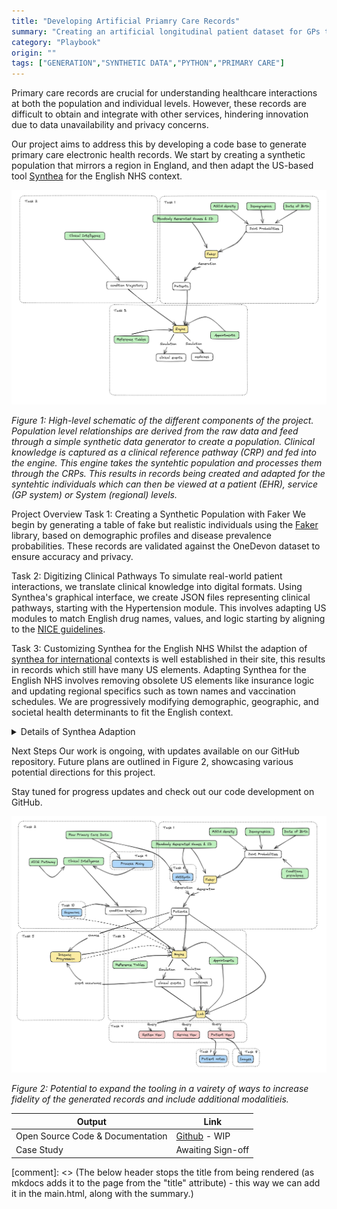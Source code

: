 ```yaml
---
title: "Developing Artificial Priamry Care Records"
summary: "Creating an artificial longitudinal patient dataset for GPs to trial new technologies in an artificial GP environment."
category: "Playbook"
origin: ""
tags: ["GENERATION","SYNTHETIC DATA","PYTHON","PRIMARY CARE"]
---
```


Primary care records are crucial for understanding healthcare interactions at both the population and individual levels. However, these records are difficult to obtain and integrate with other services, hindering innovation due to data unavailability and privacy concerns.

Our project aims to address this by developing a code base to generate primary care electronic health records. We start by creating a synthetic population that mirrors a region in England, and then adapt the US-based tool [Synthea](https://github.com/synthetichealth/synthea) for the English NHS context.

![](../images/swpc_simple.png)
<p align="left">
    <em>Figure 1: High-level schematic of the different components of the project. Population level relationships are derived from the raw data and feed through a simple synthetic data generator to create a population. Clinical knowledge is captured as a clinical reference pathway (CRP) and fed into the engine. This engine takes the syntehtic population and processes them through the CRPs. This results in records being created and adapted for the syntehtic individuals which can then be viewed at a patient (EHR), service (GP system) or System (regional) levels.</em>
</p>


Project Overview Task 1: Creating a Synthetic Population with Faker We begin by generating a table of fake but realistic individuals using the [Faker](https://faker.readthedocs.io/en/master/) library, based on demographic profiles and disease prevalence probabilities. These records are validated against the OneDevon dataset to ensure accuracy and privacy.

Task 2: Digitizing Clinical Pathways To simulate real-world patient interactions, we translate clinical knowledge into digital formats. Using Synthea's graphical interface, we create JSON files representing clinical pathways, starting with the Hypertension module. This involves adapting US modules to match English drug names, values, and logic starting by aligning to the [NICE guidelines](https://www.nice.org.uk/guidance/NG136).

Task 3: Customizing Synthea for the English NHS Whilst the adaption of [synthea for international](https://github.com/synthetichealth/synthea-international) contexts is well established in their site, this results in records which still have many US elements. Adapting Synthea for the English NHS involves removing obsolete US elements like insurance logic and updating regional specifics such as town names and vaccination schedules. We are progressively modifying demographic, geographic, and societal health determinants to fit the English context.

<details class="nhsuk-details nhsuk-expander">
    <summary class="nhsuk-details__summary">
      <span class="nhsuk-details__summary-text">
        Details of Synthea Adaption
      </span>
    </summary>
    <div class="nhsuk-details__text">
      <p>Stage 1: Removing non-English NHS functions and simplifying the Java to a MVP</p>
        <ul>
            <li>Functions relating to Flexporter (functionality which could be brought back later)</li>
            <li>Functions relating to Payers and related managers</li>
            <li>Functions relating to Insurance plans</li>
            <li>Functions relating to Claims (mostly for medications)</li>
            <li>Functions relating to income, healthcare expenses and coverage</li>
            <li>Functions relating to Cost</li>
            <li>Functions relating to exporting as DSTU2 or STU3</li>
            <li>Functions relating to the Cardiovascular diseease module (as this is an US-based calculator)</li>
            <li>Functions relating to the ASCVD, Framingam and C19 Immunizations (as these are all US-based and not applicable)</li>
            <li>Functions relating to the CMSStateCodeMapper</li>
        </ul>
      <p>These funtions have all been commented using a `UKAdp` tag to keep an audit trail.   These adaptions results in 113 sections of code commented out across 16 files (all within then `src/main/java/org/mitre/synthea/`).</p>
    </div>
    <div class="nhsuk-details__text">
      <p>Stage 2: Adapting Resource files for UK South West Region context</p>
        <ul>
            <li>Replace demographics.csv with South West towns</li>
            <li>Replace fipscodes.csv with ??</li>
            <li>Update social determinants of health (sdoh.csv) file with ??</li>
            <li>Replace timezones.csv with GMT</li>
            <li>Replace zipcodes.csv with uk based postcodes</li>
            <li>Keep birthweights.csv as US version (for the moment)</li>
            <li>Keep bmi_correlations.json as US version (for the moment)</li>
            <li>Keep cdc_growth_charts.json as US version (for the moment)</li>
            <li>Keep gbd_disability_weigths.csv as US version (for the moment)</li>
            <li>Update immunization_scheldule.json to ??</li>
            <li>Update synthea.properties to remove unused exporter and payer functionality and ammend inputs for South West Region.   In addition reduce the care settings down to hospitals, priamry_care and urgent_care.</li>
        </ul>
      <p>There are still many US-based nuances that need to be dealt with such as payer columns still appearing in the outputs.</p>
    </div>
        <div class="nhsuk-details__text">
      <p>Stage 3: Nunances</p>
        <ul>
            Coming
        </ul>
      <p>At the end of this stage we aim for a fully UK-base version.</p>
    </div>
</details>

Next Steps Our work is ongoing, with updates available on our GitHub repository. Future plans are outlined in Figure 2, showcasing various potential directions for this project.

Stay tuned for progress updates and check out our code development on GitHub.

![](../images/swpc_complex.png)
<p align="left">
    <em>Figure 2: Potential to expand the tooling in a vairety of ways to increase fidelity of the generated records and include additional modalitieis.</em>
</p>


Output|Link
---|---
Open Source Code & Documentation|[Github](https://github.com/nhsengland/swpc_synthea) - WIP
Case Study| Awaiting Sign-off

[comment]: <> (The below header stops the title from being rendered (as mkdocs adds it to the page from the "title" attribute) - this way we can add it in the main.html, along with the summary.)
